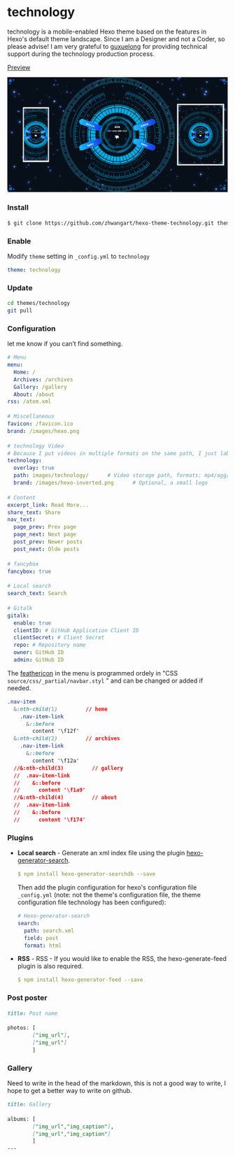 # technology

technology is a mobile-enabled Hexo theme based on the features in Hexo's default theme landscape. Since I am a Designer and not a Coder, so please advise! I am very grateful to [guxuelong](https://github.com/guxuelong) for providing technical support during the technology production process.


[Preview](https://www.madelove.top)


![Screenshot](screenshots/hexo-theme-technology.jpg)

### Install

``` bash
$ git clone https://github.com/zhwangart/hexo-theme-technology.git themes/technology
```

### Enable

Modify `theme` setting in `_config.yml` to `technology`

``` yml
theme: technology
```

### Update

``` bash
cd themes/technology
git pull
```

### Configuration

let me know if you can’t find something.

``` yml
# Menu
menu:
  Home: /
  Archives: /archives
  Gallery: /gallery
  About: /about
rss: /atom.xml

# Miscellaneous
favicon: /favicon.ico
brand: /images/hexo.png

# technology Video
# Because I put videos in multiple formats on the same path, I just labeled the path here.
technology:
  overlay: true
  path: images/technology/      # Video storage path, formats: mp4/ogg/webm
  brand: /images/hexo-inverted.png      # Optional, a small logo

# Content
excerpt_link: Read More...
share_text: Share
nav_text:
  page_prev: Prev page
  page_next: Next page
  post_prev: Newer posts
  post_next: Olde posts

# fancybox
fancybox: true

# Local search
search_text: Search

# Gitalk
gitalk:
  enable: true
  clientID: # GitHub Application Client ID
  clientSecret: # Client Secret
  repo: # Repository name
  owner: GitHub ID
  admin: GitHub ID
```

The [feathericon](https://feathericon.com) in the menu is programmed ordely in "CSS `source/css/_partial/navbar.styl` " and can be changed or added if needed.

``` css
.nav-item
  &:nth-child(1)         // home
    .nav-item-link
      &::before
        content '\f12f'
  &:nth-child(2)         // archives
    .nav-item-link
      &::before
        content '\f12a'
  //&:nth-child(3)         // gallery
  //  .nav-item-link
  //    &::before
  //      content '\f1a9'
  //&:nth-child(4)         // about
  //  .nav-item-link
  //    &::before
  //      content '\f174'
```

### Plugins

+ **Local search** - Generate an xml index file using the plugin [hexo-generator-search](https://github.com/hexojs/hexo-theme-landscape).
  ```yml
  $ npm install hexo-generator-searchdb --save
  ```
  Then add the plugin configuration for hexo's configuration file `_config.yml` (note: not the theme's configuration file, the theme configuration file technology has been configured):
  ```yml
  # Hexo-generator-search
  search:
    path: search.xml
    field: post
    format: html
  ```

+ **RSS** - RSS - If you would like to enable the RSS, the hexo-generate-feed plugin is also required.
  ```yml
  $ npm install hexo-generator-feed --save
  ```

### Post poster

``` md
title: Post name

photos: [
        ["img_url"],
        ["img_url"]
        ]
```

### Gallery
Need to write in the head of the markdown, this is not a good way to write, I hope to get a better way to write on github.

``` md
title: Gallery

albums: [
        ["img_url","img_caption"],
        ["img_url","img_caption"]
        ]
---
```
